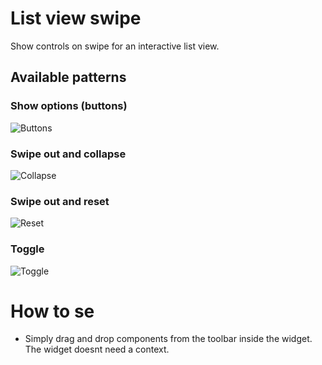# List view swipe

Show controls on swipe for an interactive list view.

## Available patterns

### Show options (buttons)

![Buttons](./assets/buttons.gif)

### Swipe out and collapse

![Collapse](./assets/collapse.gif)

### Swipe out and reset

![Reset](./assets/reset.gif)

### Toggle

![Toggle](./assets/toggle.gif)

# How to se

-   Simply drag and drop components from the toolbar inside the widget. The widget doesnt need a context.
